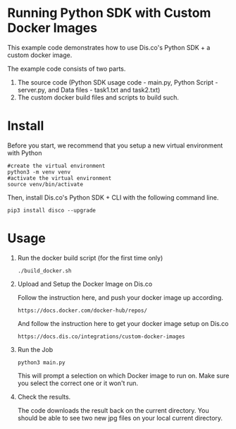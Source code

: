 # Running Python SDK with Custom Docker Images

This example code demonstrates how to use Dis.co's Python SDK + a custom docker image.

The example code consists of two parts.

1. The source code (Python SDK usage code - main.py, Python Script - server.py, and Data files - task1.txt and task2.txt)
2. The custom docker build files and scripts to build such. 

# Install

Before you start, we recommend that you setup a new virtual environment with Python

```
#create the virtual environment
python3 -m venv venv 
#activate the virtual environment
source venv/bin/activate
``` 

Then, install Dis.co's Python SDK + CLI with the following command line.

```
pip3 install disco --upgrade

```

# Usage

1. Run the docker build script (for the first time only)

	```
	./build_docker.sh
	```

2. Upload and Setup the Docker Image on Dis.co 

	Follow the instruction here, and push your docker image up according.
	```
	https://docs.docker.com/docker-hub/repos/
	```

	And follow the instruction here to get your docker image setup on Dis.co

	```
	https://docs.dis.co/integrations/custom-docker-images
	```

3. Run the Job

	```
	python3 main.py
	```

	This will prompt a selection on which Docker image to run on. Make sure you select the correct one or it won't run.

4. Check the results.

	The code downloads the result back on the current directory. You should be able to see two new jpg files on your local current directory. 
